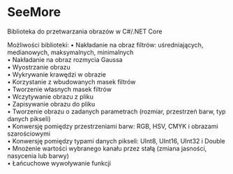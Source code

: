 # SeeMore
Biblioteka do przetwarzania obrazów w C#/.NET Core

Możliwości biblioteki:
• Nakładanie na obraz filtrów: uśredniających, medianowych, maksymalnych, minimalnych  
• Nakładanie na obraz rozmycia Gaussa  
• Wyostrzanie obrazu  
• Wykrywanie krawędzi w obrazie  
• Korzystanie z wbudowanych masek filtrów  
• Tworzenie własnych masek filtrów  
• Wczytywanie obrazu z pliku  
• Zapisywanie obrazu do pliku  
• Tworzenie obrazu o zadanych parametrach (rozmiar, przestrzeń barw, typ danych pikseli)  
• Konwersję pomiędzy przestrzeniami barw: RGB, HSV, CMYK i obrazami szarościowymi  
• Konwersję pomiędzy typami danych pikseli: UInt8, UInt16, UInt32 i Double  
• Mnożenie wartości wybranego kanału przez stałą (zmiana jasności, nasycenia lub barwy)  
• Łańcuchowe wywoływanie funkcji  
